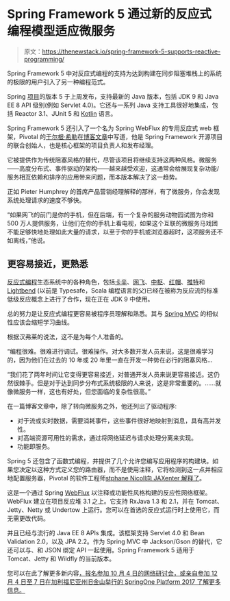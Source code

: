 # Spring Framework 5 通过新的反应式编程模型适应微服务

> 原文：<https://thenewstack.io/spring-framework-5-supports-reactive-programming/>

Spring Framework 5 中对反应式编程的支持为达到构建在同步阻塞堆栈上的系统的极限的用户引入了另一种编程范式。

Spring [项目](https://spring.io/)的版本 5 于上周发布，支持最新的 Java 版本，包括 JDK 9 和 Java EE 8 API 级别(例如 Servlet 4.0)。它还与一系列 Java 支持工具很好地集成，包括 Reactor 3.1、JUnit 5 和 [Kotlin](https://thenewstack.io/google-adds-kotlin-support-android-developer-studio/) 语言。

Spring Framework 5 还引入了一个名为 Spring WebFlux 的专用反应式 web 框架，Pivotal 的[于尔根·希勒](https://twitter.com/springjuergen?lang=en)在[博客文章](https://spring.io/blog/2017/09/28/spring-framework-5-0-goes-ga)中写道，他是 Spring Framework 开源项目的联合创始人，也是核心框架的项目负责人和发布经理。

它被提供作为传统阻塞风格的替代，尽管该项目将继续支持这两种风格。微服务——高度分布式、事件驱动的架构——越来越受欢迎，这通常会给展现复杂功能/服务相互依赖和排序的应用带来问题，而本版本解决了这一趋势。

正如 Pieter Humphrey 的首席产品营销经理解释的那样，有了微服务，你会发现系统处理请求的速度不够快。

“如果网飞的前门是你的手机，但在后端，有一个复杂的服务动物园试图为你和 500 万人提供服务，让他们在你的手机上看电视，如果这个互联的微服务马戏团不能足够快地处理如此大量的请求，以至于你的手机或浏览器超时，这项服务还不如离线，”他说。

## 更容易接近，更熟悉

[反应式编程](https://spring.io/blog/2016/06/07/notes-on-reactive-programming-part-i-the-reactive-landscape)生态系统中的各种角色，包括[卡辛](https://kaazing.com/)、[网飞](https://www.netflix.com/)、[中枢](https://pivotal.io/)、[红帽](https://www.redhat.com/)、[推特](https://twitter.com/)和 [Lightbend](https://www.lightbend.com/) (以前是 Typesafe，Scala 编程语言的父)已经在被称为反应流的标准低级反应概念上进行了合作，现在正在 JDK 9 中使用。

总的努力是让反应式编程更容易被程序员理解和熟悉。其与 [Spring MVC](https://docs.spring.io/spring/docs/current/spring-framework-reference/web.html#mvc) 的相似性应该会缩短学习曲线。

根据汉弗莱的说法，这不是为每个人准备的。

“编程很难。很难进行调试。很难操作。对大多数开发人员来说，这是很难学习的，因为他们在过去的 10 年或 20 年里一直在开发一种势在必行的阻塞风格…

“我们花了两年时间让它变得更容易接近，对普通开发人员来说更容易接近。这仍然很棘手。但是对于达到同步分布式系统极限的人来说，这是非常重要的。……就像微服务一样，这也有好处，但您面临的复杂性很高。”

在一篇博客文章中，除了转向微服务之外，他还列出了驱动程序:

*   对于流或实时数据，需要消耗事件，这些事件很好地映射到消息，具有高并发性。
*   对高端资源可用性的需求，通过将网络延迟与请求处理分离来实现。
*   功能即服务。

Spring 5 还包含了函数式编程，并提供了几个允许您编写应用程序的构建块。如果您决定以这种方式定义您的路由器，而不是使用注释，它将检测到这一点并相应地配置服务器，Pivotal 的软件工程师[stphane Nicoll](https://spring.io/team/snicoll)[向 JAXenter 解释了](https://jaxenter.com/spring-5-interview-nicoll-pivotal-133805.html)。

这是一个通过 Spring [WebFlux](https://dzone.com/articles/spring-webflux-first-steps) 以注释或功能性风格构建的反应性网络框架。WebFlux 建立在项目反应堆 3.1 之上。它支持 RxJava 1.3 和 2.1，并在 Tomcat、Jetty、Netty 或 Undertow 上运行。您可以在首选的反应式运行时上使用它，而无需更改代码。

并且已经与流行的 Java EE 8 APIs 集成。该框架支持 Servlet 4.0 和 Bean Validation 2.0，以及 JPA 2.2。作为 Spring MVC 中 Jackson/Gson 的替代，它还可以与、和 JSON 绑定 API 一起使用。Spring Framework 5 适用于 Tomcat、Jetty 和 Wildfly 的当前版本。

您可以在此了解更多新内容[，报名参加 10 月 4 日的网络研讨会，或亲自参加 12 月 4 日至 7 日在加利福尼亚州旧金山举行的 SpringOne Platform 2017 了解更多信息。](https://github.com/spring-projects/spring-framework/wiki/What's-New-in-the-Spring-Framework#whats-new-in-spring-framework-5x)

<svg xmlns:xlink="http://www.w3.org/1999/xlink" viewBox="0 0 68 31" version="1.1"><title>Group</title> <desc>Created with Sketch.</desc></svg>